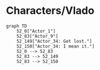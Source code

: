 # Characters/Vlado


```mermaid
graph TD
    52_0["Actor_1"]
    52_83["Actor_9"]
    52_149["Actor_34: Get lost."]
    52_150["Actor_34: I mean it."]
    52_0 --> 52_83
    52_83 --> 52_149
    52_83 --> 52_150
```